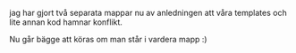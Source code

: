 jag har gjort två separata mappar nu av anledningen att våra templates och lite annan kod hamnar konflikt.


Nu går bägge att köras om man står i vardera mapp :)


